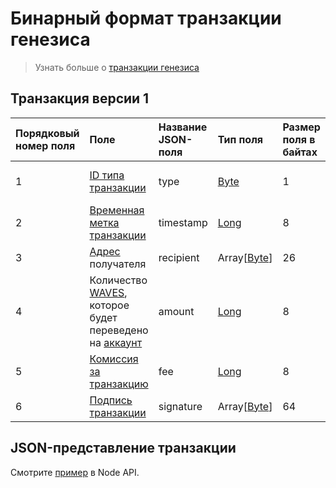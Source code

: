 # Бинарный формат транзакции генезиса

> Узнать больше о [транзакции генезиса](/blockchain/transaction-type/genesis-transaction.md)

## Транзакция версии 1

| Порядковый номер поля | Поле | Название JSON-поля |Тип поля | Размер поля в байтах | Комментарий |
| :--- | :--- | :--- | :--- | :--- | :--- |
| 1 | [ID типа транзакции](/blockchain/transaction-type.md) |type| [Byte](/blockchain/blockchain/blockchain-data-types.md) | 1 | Значение должно быть равно 1 |
| 2 | [Временная метка транзакции](/blockchain/transaction/transaction-timestamp.md) | timestamp | [Long](/blockchain/blockchain/blockchain-data-types.md) | 8 |  |
| 3 | [Адрес](/blockchain/address.md) получателя | recipient | Array[[Byte](/blockchain/blockchain/blockchain-data-types.md)] | 26 |  |
| 4 | Количество [WAVES](/blockchain/token/waves.md), которое будет переведено на [аккаунт](/blockchain/account.md) | amount | [Long](/blockchain/blockchain/blockchain-data-types.md) | 8 |  |
| 5 | [Комиссия за транзакцию](/blockchain/transaction/transaction-fee.md) | fee | [Long](/blockchain/blockchain/blockchain-data-types.md)| 8 |  |
| 6 | [Подпись транзакции](/blockchain/transaction/transaction-signature.md) | signature | Array[[Byte](/blockchain/blockchain/blockchain-data-types.md)] | 64 |  ||

## JSON-представление транзакции

Смотрите [пример](https://nodes.wavesplatform.com/transactions/info/2DVtfgXjpMeFf2PQCqvwxAiaGbiDsxDjSdNQkc5JQ74eWxjWFYgwvqzC4dn7iB1AhuM32WxEiVi1SGijsBtYQwn8) в Node API.
